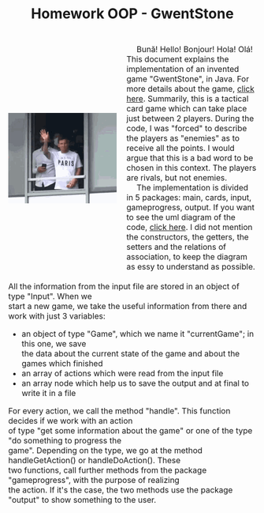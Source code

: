 # <p style="text-align:center"> Homework OOP  - GwentStone </p>
<br>

<div style="display: flex; align-items: center">
  <img src="media/messi_greets.gif" alt=" Messi greets with his hand." style="max-width: 400px; margin-right: 20px;" />
  <div style="font-size: 16px;">
        &emsp; Bună! Hello! Bonjour! Hola! Olá! This document explains the implementation of an invented game "GwentStone",
    in Java. For more details about the game, <a href="https://ocw.cs.pub.ro/courses/poo-ca-cd/teme/2024/tema"> click here</a>.
    Summarily, this is a tactical card game which can take place just between 2 players. During the code, I was "forced"
    to describe the players as "enemies" as to receive all the points. I would argue that this is a bad word to be chosen
    in this context. The players are rivals, but not enemies. <br>
        &emsp; The implementation is divided in 5 packages: main, cards, input, gameprogress, output. If you want to see the uml diagram of the code, <a href="https://lucid.app/lucidchart/f9d6551a-d4df-49ab-af82-57da18d14af3/edit?viewport_loc=-2762%2C-13106%2C7400%2C3656%2CHWEp-vi-RSFO&invitationId=inv_f6ed71e2-86a5-4f8d-8728-e0c48f89b947">
    click here</a>. I did not mention the constructors, the getters, the setters and the relations of association,
    to keep the diagram as essy to understand as possible. 
  </div>
</div>

<div style="font-size: 16px">
    <br>
        All the information from the input file are stored in an object of type "Input". When we <br>
        start a new game, we take the useful information from there and work with just 3 variables:
    <ul>
        <li>an object of type "Game", which we name it "currentGame"; in this one, we save <br>
            the data about the current state of the game and about the games which finished </li>
        <li>an array of actions which were read from the input file</li>
        <li>an array node which help us to save the output and at final to write it in a file</li>
    </ul>
        For every action, we call the method "handle". This function decides if we work with an action <br>
        of type "get some information about the game" or one of the type "do something to progress the <br>
        game". Depending on the type, we go at the method handleGetAction() or handleDoAction(). These <br>
        two functions, call further methods from the package "gameprogress", with the purpose of realizing <br>
        the action. If it's the case, the two methods use the package "output" to show something to the user.
</div>

